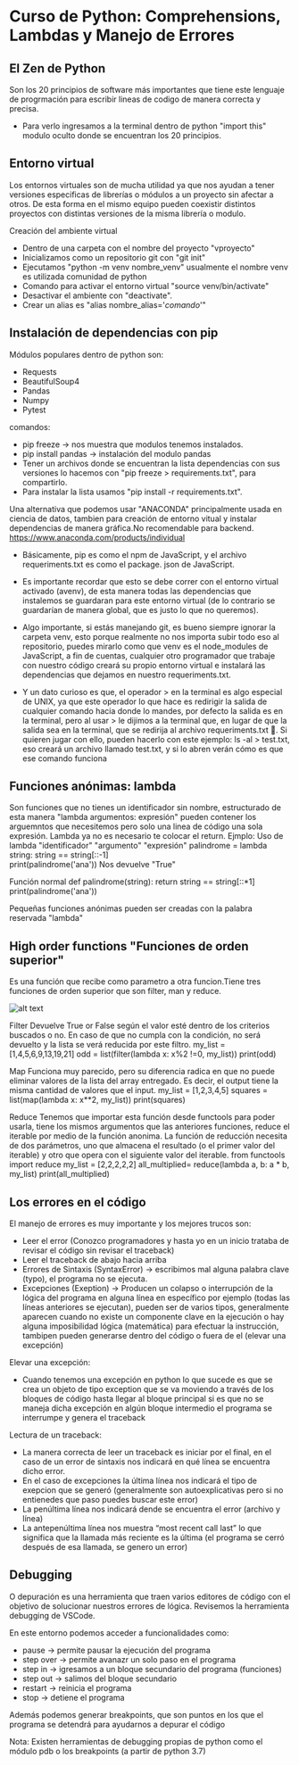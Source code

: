 # Curso de Python: Comprehensions, Lambdas y Manejo de Errores

El Zen de Python
----------------
Son los 20 principios de software más importantes que tiene este lenguaje de progrmación para escribir lineas de codigo de manera correcta y precisa.
  - Para verlo ingresamos a la terminal dentro de python "import this" modulo oculto donde se encuentran los 20 principios.


Entorno virtual
---------------
Los entornos virtuales son de mucha utilidad ya que nos ayudan a tener versiones especificas de librerías o módulos a un proyecto sin afectar a otros. De esta forma en el mismo equipo pueden coexistir distintos proyectos con distintas versiones de la misma librería o modulo.

Creación del ambiente virtual
 - Dentro de una carpeta con el nombre del proyecto "vproyecto"
 - Inicializamos como un repositorio git con "git init"
 - Ejecutamos "python -m venv nombre_venv" usualmente el nombre venv es utilizada comunidad de python
 - Comando para activar el entorno virtual "source venv/bin/activate"
 - Desactivar el ambiente con "deactivate".
 - Crear un alias es "alias nombre_alias='_comando_'"

Instalación de dependencias con pip
-----------------------------------

Módulos populares dentro de python son:
  - Requests
  - BeautifulSoup4
  - Pandas
  - Numpy
  - Pytest

comandos:
  - pip freeze -> nos muestra que modulos tenemos instalados.
  - pip install pandas -> instalación del modulo pandas
  - Tener un archivos donde se encuentran la lista dependencias con sus versiones lo hacemos con "pip freeze > requirements.txt", para compartirlo.
  - Para instalar la lista usamos "pip install -r requirements.txt".

Una alternativa que podemos usar "ANACONDA" principalmente usada en ciencia de datos, tambien para creación de entorno vitual y instalar dependencias de manera gráfica.No recomendable para backend. https://www.anaconda.com/products/individual


- Básicamente, pip es como el npm de JavaScript, y el archivo requeriments.txt es como el package. json de JavaScript.

- Es importante recordar que esto se debe correr con el entorno virtual activado (avenv), de esta manera todas las dependencias que instalemos se guardaran para este entorno virtual (de lo contrario se guardarían de manera global, que es justo lo que no queremos).

- Algo importante, si estás manejando git, es bueno siempre ignorar la carpeta venv, esto porque realmente no nos importa subir todo eso al repositorio, puedes mirarlo como que venv es el node_modules de JavaScript, a fin de cuentas, cualquier otro programador que trabaje con nuestro código creará su propio entorno virtual e instalará las dependencias que dejamos en nuestro requeriments.txt.

- Y un dato curioso es que, el operador > en la terminal es algo especial de UNIX, ya que este operador lo que hace es redirigir la salida de cualquier comando hacia donde lo mandes, por defecto la salida es en la terminal, pero al usar > le dijimos a la terminal que, en lugar de que la salida sea en la terminal, que se redirija al archivo requeriments.txt 👀. Si quieren jugar con ello, pueden hacerlo con este ejemplo: ls -al > test.txt, eso creará un archivo llamado test.txt, y si lo abren verán cómo es que ese comando funciona 

Funciones anónimas: lambda
--------------------------
Son funciones que no tienes un identificador sin nombre, estructurado de esta manera "lambda argumentos: expresión" pueden contener los arguemntos que necesitemos pero solo una linea de código una sola expresión. Lambda ya no es necesario te colocar el return.
Ejmplo: 
Uso de lambda
    "identificador"    "argumento"   "expresión"
       palindrome   =  lambda string: string == string[::-1]   
       print(palindrome('ana'))
       Nos devuelve "True"
      
Función normal
    def palindrome(string):
        return string == string[::*1]
    print(palindrome('ana'))

Pequeñas funciones anónimas pueden ser creadas con la palabra reservada "lambda"

High order functions "Funciones de orden superior"
--------------------
Es una función que recibe como parametro a otra funcion.Tiene tres funciones de orden superior que son filter, man y reduce.

![alt text](https://miro.medium.com/max/1200/1*DreeF8a4h2pvxRly39HjAA.jpeg)


Filter
Devuelve True or False según el valor esté dentro de los criterios buscados o no. En caso de que no cumpla con la condición, no será devuelto y la lista se verá reducida por este filtro.
 my_list = [1,4,5,6,9,13,19,21]
 odd = list(filter(lambda x: x%2 !=0, my_list))
 print(odd)

Map
Funciona muy parecido, pero su diferencia radica en que no puede eliminar valores de la lista del array entregado. Es decir, el output tiene la misma cantidad de valores que el input.
 my_list = [1,2,3,4,5]
 squares = list(map(lambda x: x**2, my_list))
 print(squares)

Reduce
Tenemos que importar esta función desde functools para poder usarla, tiene los mismos argumentos que las anteriores funciones, reduce el iterable por medio de la función anonima.
La función de reducción necesita de dos parámetros, uno que almacena el resultado (o el primer valor del iterable) y otro que opera con el siguiente valor del iterable.
 from functools import reduce
 my_list = [2,2,2,2,2]
 all_multiplied= reduce(lambda a, b: a * b, my_list)
 print(all_multiplied)


Los errores en el código
------------------------
El manejo de errores es muy importante y los mejores trucos son:
 - Leer el error (Conozco programadores y hasta yo en un inicio trataba de revisar el código sin revisar el traceback)
 - Leer el traceback de abajo hacia arriba
 - Errores de Sintaxis (SyntaxError) → escribimos mal alguna palabra clave (typo), el programa no se ejecuta.
 - Excepciones (Exeption) → Producen un colapso o interrupción de la lógica del programa en alguna línea en específico por ejemplo (todas las líneas anteriores se ejecutan), pueden ser de varios tipos, generalmente aparecen cuando no existe un componente clave en la ejecución o hay alguna imposibilidad lógica (matemática) para efectuar la instrucción, tambipen pueden generarse dentro del código o fuera de el (elevar una excepción)

Elevar una excepción:
 - Cuando tenemos una excepción en python lo que sucede es que se crea un objeto de tipo exception que se va moviendo a través de los bloques de código hasta llegar al bloque principal si es que no se maneja dicha excepción en algún bloque intermedio el programa se interrumpe y genera el traceback


Lectura de un traceback:
 - La manera correcta de leer un traceback es iniciar por el final, en el caso de un error de sintaxis nos indicará en qué línea se encuentra dicho error.
 - En el caso de excepciones la última línea nos indicará el tipo de exepcion que se generó (generalmente son autoexplicativas pero si no entienedes que paso puedes buscar este error)
 - La penúltima línea nos indicará dende se encuentra el error (archivo y línea)
 - La antepenúltima línea nos muestra “most recent call last” lo que significa que la llamada más reciente es la última (el programa se cerró después de esa llamada, se genero un error)

Debugging
---------
O depuración es una herramienta que traen varios editores de código con el objetivo de solucionar nuestros errores de lógica. Revisemos la herramienta debugging de VSCode.

En este entorno podemos acceder a funcionalidades como:
 - pause → permite pausar la ejecución del programa
 - step over → permite avanazr un solo paso en el programa
 - step in → igresamos a un bloque secundario del programa (funciones)
 - step out → salimos del bloque secundario
 - restart → reinicia el programa
 - stop → detiene el programa

Además podemos generar breakpoints, que son puntos en los que el programa se detendrá para ayudarnos a depurar el código

Nota:
    Existen herramientas de debugging propias de python como el módulo pdb o los breakpoints (a partir de python 3.7)
